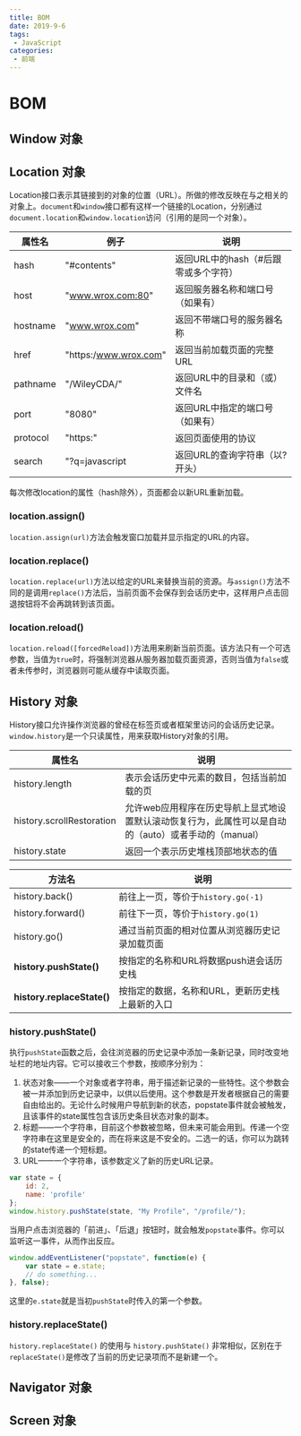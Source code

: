 ```yaml
---
title: BOM
date: 2019-9-6
tags:
 - JavaScript
categories:
 - 前端
---
```


# BOM

## Window 对象

## Location 对象

Location接口表示其链接到的对象的位置（URL）。所做的修改反映在与之相关的对象上。`document`和`window`接口都有这样一个链接的Location，分别通过`document.location`和`window.location`访问（引用的是同一个对象）。

| 属性名   | 例子                  | 说明                                 |
| -------- | --------------------- | ------------------------------------ |
| hash     | "#contents"           | 返回URL中的hash（#后跟零或多个字符） |
| host     | "www.wrox.com:80"     | 返回服务器名称和端口号（如果有）     |
| hostname | "www.wrox.com"        | 返回不带端口号的服务器名称           |
| href     | "https:/www.wrox.com" | 返回当前加载页面的完整URL            |
| pathname | "/WileyCDA/"          | 返回URL中的目录和（或）文件名        |
| port     | "8080"                | 返回URL中指定的端口号（如果有）      |
| protocol | "https:"              | 返回页面使用的协议                   |
| search   | "?q=javascript        | 返回URL的查询字符串（以?开头）       |

每次修改location的属性（hash除外），页面都会以新URL重新加载。

### location.assign()

`location.assign(url)`方法会触发窗口加载并显示指定的URL的内容。

### location.replace()

`location.replace(url)`方法以给定的URL来替换当前的资源。与`assign()`方法不同的是调用`replace()`方法后，当前页面不会保存到会话历史中，这样用户点击回退按钮将不会再跳转到该页面。

### location.reload()

`location.reload([forcedReload])`方法用来刷新当前页面。该方法只有一个可选参数，当值为`true`时，将强制浏览器从服务器加载页面资源，否则当值为`false`或者未传参时，浏览器则可能从缓存中读取页面。

## History 对象

History接口允许操作浏览器的曾经在标签页或者框架里访问的会话历史记录。`window.history`是一个只读属性，用来获取History对象的引用。

| 属性名                    | 说明                                                                                                  |
| ------------------------- | ----------------------------------------------------------------------------------------------------- |
| history.length            | 表示会话历史中元素的数目，包括当前加载的页                                                            |
| history.scrollRestoration | 允许web应用程序在历史导航上显式地设置默认滚动恢复行为，此属性可以是自动的（auto）或者手动的（manual） |
| history.state             | 返回一个表示历史堆栈顶部地状态的值                                                                    |

| 方法名                     | 说明                                            |
| -------------------------- | ----------------------------------------------- |
| history.back()             | 前往上一页，等价于`history.go(-1)`              |
| history.forward()          | 前往下一页，等价于`history.go(1)`               |
| history.go()               | 通过当前页面的相对位置从浏览器历史记录加载页面  |
| **history.pushState()**    | 按指定的名称和URL将数据push进会话历史栈         |
| **history.replaceState()** | 按指定的数据，名称和URL，更新历史栈上最新的入口 |

### history.pushState()

执行`pushState`函数之后，会往浏览器的历史记录中添加一条新记录，同时改变地址栏的地址内容。它可以接收三个参数，按顺序分别为：

1. 状态对象——一个对象或者字符串，用于描述新记录的一些特性。这个参数会被一并添加到历史记录中，以供以后使用。这个参数是开发者根据自己的需要自由给出的。无论什么时候用户导航到新的状态，popstate事件就会被触发，且该事件的state属性包含该历史条目状态对象的副本。
2. 标题——一个字符串，目前这个参数被忽略，但未来可能会用到。传递一个空字符串在这里是安全的，而在将来这是不安全的。二选一的话，你可以为跳转的state传递一个短标题。
3. URL——一个字符串，该参数定义了新的历史URL记录。

```javascript
var state = {
	id: 2,
	name: 'profile'
};
window.history.pushState(state, "My Profile", "/profile/");
```

当用户点击浏览器的「前进」、「后退」按钮时，就会触发`popstate`事件。你可以监听这一事件，从而作出反应。

```javascript
window.addEventListener("popstate", function(e) {
	var state = e.state;
	// do something...
}, false);
```

这里的`e.state`就是当初`pushState`时传入的第一个参数。

### history.replaceState()

`history.replaceState()` 的使用与 `history.pushState()` 非常相似，区别在于 `replaceState()`是修改了当前的历史记录项而不是新建一个。

## Navigator 对象

## Screen 对象
